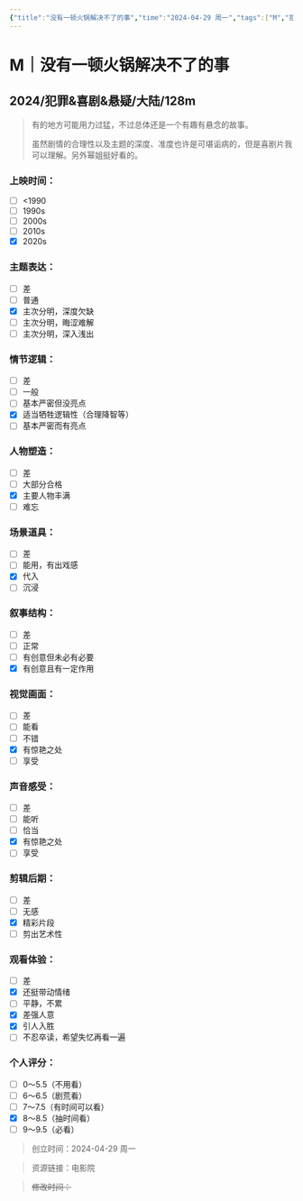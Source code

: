 ```yaml
---
{"title":"没有一顿火锅解决不了的事","time":"2024-04-29 周一","tags":["M","犯罪","喜剧","悬疑"],"rating":"8.5","dg-publish":true,"permalink":"/300 评价/M电影/新近看过/没有一顿火锅解决不了的事/","dgPassFrontmatter":true,"created":"2024-04-29T14:39:17.041+08:00","updated":"2024-04-29T14:52:20.177+08:00"}
---
```


# M｜没有一顿火锅解决不了的事
## 2024/犯罪&喜剧&悬疑/大陆/128m
>有的地方可能用力过猛，不过总体还是一个有趣有悬念的故事。
>
>虽然剧情的合理性以及主题的深度、准度也许是可堪诟病的，但是喜剧片我可以理解。另外幂姐挺好看的。
### 上映时间：
- [ ] <1990
- [ ] 1990s
- [ ] 2000s
- [ ] 2010s
- [x] 2020s
### 主题表达：
- [ ] 差
- [ ] 普通
- [x] 主次分明，深度欠缺
- [ ] 主次分明，晦涩难解
- [ ] 主次分明，深入浅出
### 情节逻辑：
- [ ] 差
- [ ] 一般
- [ ] 基本严密但没亮点
- [x] 适当牺牲逻辑性（合理降智等）
- [ ] 基本严密而有亮点
### 人物塑造：
- [ ] 差
- [ ] 大部分合格
- [x] 主要人物丰满
- [ ] 难忘
### 场景道具：
- [ ] 差
- [ ] 能用，有出戏感
- [x] 代入
- [ ] 沉浸
### 叙事结构：
- [ ] 差
- [ ] 正常
- [ ] 有创意但未必有必要
- [x] 有创意且有一定作用
### 视觉画面：
- [ ] 差
- [ ] 能看
- [ ] 不错
- [x] 有惊艳之处
- [ ] 享受
### 声音感受：
- [ ] 差
- [ ] 能听
- [ ] 恰当
- [x] 有惊艳之处
- [ ] 享受
### 剪辑后期：
- [ ] 差
- [ ] 无感
- [x] 精彩片段
- [ ] 剪出艺术性
### 观看体验：
- [ ] 差
- [x] 还挺带动情绪
- [ ] 平静，不累
- [x] 差强人意
- [x] 引人入胜
- [ ] 不忍卒读，希望失忆再看一遍
### 个人评分：
- [ ] 0～5.5（不用看）
- [ ] 6～6.5（剧荒看）
- [ ] 7～7.5（有时间可以看）
- [x] 8～8.5（抽时间看）
- [ ] 9～9.5（必看）

>创立时间：2024-04-29 周一

>资源链接：电影院

>~~修改时间：~~



